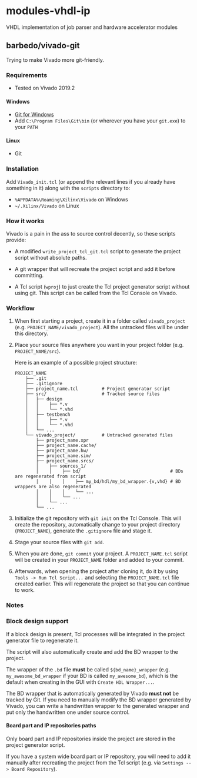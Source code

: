 # modules-vhdl-ip

VHDL implementation of job parser and hardware accelerator modules

## barbedo/vivado-git

Trying to make Vivado more git-friendly.

### Requirements

- Tested on Vivado 2019.2

#### Windows

- [Git for Windows](https://git-scm.com/download/win)
- Add `C:\Program Files\Git\bin` (or wherever you have your `git.exe`) to your `PATH`

#### Linux

- Git

### Installation

Add `Vivado_init.tcl` (or append the relevant lines if you already have
something in it) along with the `scripts` directory to:

- `%APPDATA%\Roaming\Xilinx\Vivado` on Windows
- `~/.Xilinx/Vivado` on Linux

### How it works

Vivado is a pain in the ass to source control decently, so these scripts provide:

- A modified `write_project_tcl_git.tcl` script to generate the project script
  without absolute paths.

- A git wrapper that will recreate the project script and add it before committing.

- A Tcl script (`wproj`) to just create the Tcl project generator script without
  using git. This script can be called from the Tcl Console on Vivado.

### Workflow

 1. When first starting a project, create it in a folder called `vivado_project`
    (e.g. `PROJECT_NAME/vivado_project`). All the untracked files will be under this directory.

 2. Place your source files anywhere you want in your project folder
    (e.g. `PROJECT_NAME/src`).

    Here is an example of a possible project structure:
    ```
    PROJECT_NAME
        ├── .git
        ├── .gitignore
        ├── project_name.tcl         # Project generator script
        ├── src/                     # Tracked source files
        │   ├── design
        │   │    ├── *.v
        │   │    └── *.vhd
        │   ├── testbench
        │   │    ├── *.v
        │   │    └── *.vhd
        │   └── ...
        └── vivado_project/          # Untracked generated files
            ├── project_name.xpr
            ├── project_name.cache/
            ├── project_name.hw/
            ├── project_name.sim/
            ├── project_name.srcs/
            │    ├── sources_1/
            │    │    ├── bd/                                  # BDs are regenerated from script
            │    │    │    ├── my_bd/hdl/my_bd_wrapper.{v,vhd} # BD wrappers are also regenerated
            │    │    │    └── ...
            │    │    └── ...
            │    └── ...
            └── ...
    ```

 3. Initialize the git repository with `git init` on the Tcl Console. This will
    create the repository, automatically change to your project directory
    (`PROJECT_NAME`), generate the `.gitignore` file and stage it.

 4. Stage your source files with `git add`.

 5. When you are done, `git commit` your project. A `PROJECT_NAME.tcl`
    script will be created in your `PROJECT_NAME` folder and added to your commit.

 6. Afterwards, when opening the project after cloning it, do it by using
    `Tools -> Run Tcl Script...` and selecting the `PROJECT_NAME.tcl` file
    created earlier. This will regenerate the project so that you can continue to work.

### Notes

### Block design support

If a block design is present, Tcl processes will be integrated in the project
generator file to regenerate it.

The script will also automatically create and add the BD wrapper to the project.

The wrapper of the `.bd` file **must** be called `${bd_name}_wrapper`
(e.g. `my_awesome_bd_wrapper` if your BD is called `my_awesome_bd`),
which is the default when creating in the GUI with `Create HDL Wrapper...`.

The BD wrapper that is automatically generated by Vivado **must not** be
tracked by Git. If you need to manually modify the BD wrapper generated by Vivado,
you can write a handwritten wrapper to the generated wrapper and put only the
handwritten one under source control.

#### Board part and IP repositories paths

Only board part and IP repositories inside the project are stored in the project
generator script.

If you have a system wide board part or IP repository, you will need to add it manually
after recreating the project from the Tcl script (e.g. via `Settings --> Board Repository`).
